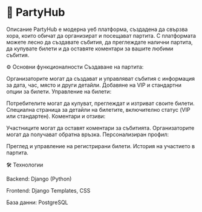 # 🎉 PartyHub

Описание
PartyHub е модерна уеб платформа, създадена да свързва хора, които обичат да организират и посещават партита. С платформата можете лесно да създавате събития, да преглеждате налични партита, да купувате билети и да оставяте коментари за вашите любими събития.

⚙️ Основни функционалности
Създаване на партита:

Организаторите могат да създават и управляват събития с информация за дата, час, място и други детайли.
Добавяне на VIP и стандартни опции за билети.
Управление на билети:

Потребителите могат да купуват, преглеждат и изтриват своите билети.
Специална страница за детайли на билетите, включително статус (VIP или стандартен).
Коментари и отзиви:

Участниците могат да оставят коментари за събитията.
Организаторите могат да получават обратна връзка.
Персонализиран профил:

Преглед и управление на регистрирани билети.
История на участието в партита.

🛠️ Технологии

Backend: Django (Python)

Frontend: Django Templates, CSS

База данни: PostgreSQL
